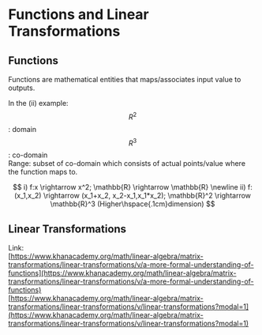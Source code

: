 # Functions and Linear Transformations

## Functions

 Functions are mathematical entities that maps/associates input value to outputs.

In the \(ii\) example:  
$$R^2$$: domain   
$$R^3$$: co-domain  
Range: subset of co-domain which consists of actual points/value where the function maps to.

$$
i) f:x \rightarrow x^2; \mathbb{R} \rightarrow \mathbb{R}
\newline
ii) f:(x_1,x_2) \rightarrow (x_1+x_2, x_2-x_1,x_1*x_2); \mathbb{R}^2 \rightarrow \mathbb{R}^3 (Higher\hspace{.1cm}dimension)
$$

## Linear Transformations

Link:  
[https://www.khanacademy.org/math/linear-algebra/matrix-transformations/linear-transformations/v/a-more-formal-understanding-of-functions](https://www.khanacademy.org/math/linear-algebra/matrix-transformations/linear-transformations/v/a-more-formal-understanding-of-functions)  
[https://www.khanacademy.org/math/linear-algebra/matrix-transformations/linear-transformations/v/linear-transformations?modal=1](https://www.khanacademy.org/math/linear-algebra/matrix-transformations/linear-transformations/v/linear-transformations?modal=1)

